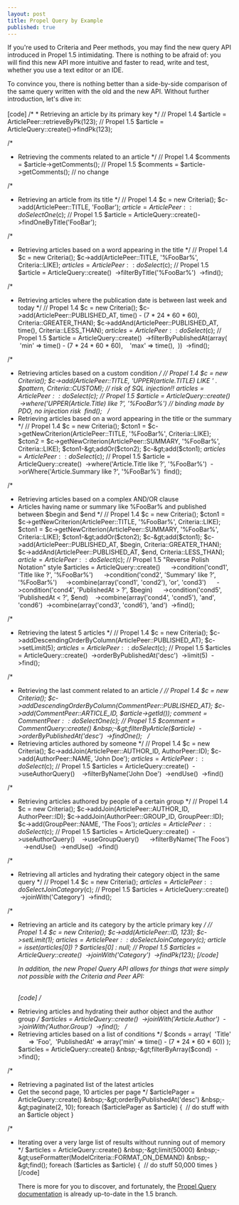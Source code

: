 ```yaml
---
layout: post
title: Propel Query by Example
published: true
---
```

<p>If you're used to Criteria and Peer methods, you may find the new query API introduced in Propel 1.5 intimidating. There is nothing to be afraid of: you will find this new API more intuitive and faster to read, write and test, whether you use a text editor or an IDE.<p /> To convince you, there is nothing better than a side-by-side comparison of the same query written with the old and the new API. Without further introduction, let's dive in:<br /><!--more--><br />[code]
/*
 * Retrieving an article by its primary key
 */
// Propel 1.4
$article = ArticlePeer::retrieveByPk(123);
// Propel 1.5
$article = ArticleQuery::create()-&gt;findPk(123);

/*
 * Retrieving the comments related to an article
 */
// Propel 1.4
$comments = $article-&gt;getComments();
// Propel 1.5
$comments = $article-&gt;getComments(); // no change

/*
 * Retrieving an article from its title
 */
// Propel 1.4
$c = new Criteria();
 $c-&gt;add(ArticlePeer::TITLE, 'FooBar');
$article = ArticlePeer::doSelectOne($c);
// Propel 1.5
$article = ArticleQuery::create()-&gt;findOneByTitle('FooBar');

/*
 * Retrieving articles based on a word appearing in the title
 */
// Propel 1.4
$c = new Criteria();
$c-&gt;add(ArticlePeer::TITLE, '%FooBar%', Criteria::LIKE);
$articles = ArticlePeer::doSelect($c);
// Propel 1.5
$article = ArticleQuery::create()
 &nbsp;-&gt;filterByTitle('%FooBar%')
 &nbsp;-&gt;find();

/*
 * Retrieving articles where the publication date is between last week and today
 */
// Propel 1.4
$c = new Criteria();
$c-&gt;add(ArticlePeer::PUBLISHED_AT, time() - (7 * 24 * 60 * 60), Criteria::GREATER_THAN);
 $c-&gt;addAnd(ArticlePeer::PUBLISHED_AT, time(), Criteria::LESS_THAN);
$articles = ArticlePeer::doSelect($c);
// Propel 1.5
$article = ArticleQuery::create()
 &nbsp;-&gt;filterByPublishedAt(array(
 &nbsp; &nbsp;'min' =&gt; time() - (7 * 24 * 60 * 60), 
 &nbsp; &nbsp;'max' =&gt; time(),
 &nbsp;))
 &nbsp;-&gt;find();

/*
 * Retrieving articles based on a custom condition
 */
// Propel 1.4
$c = new Criteria();
$c-&gt;add(ArticlePeer::TITLE, 'UPPER(article.TITLE) LIKE ' . $pattern, Criteria::CUSTOM); // risk of SQL injection!!
 $articles = ArticlePeer::doSelect($c);
// Propel 1.5
$article = ArticleQuery::create()
 &nbsp;-&gt;where('UPPER(Article.Title) like ?', '%FooBar%') // binding made by PDO, no injection risk
 &nbsp;find();
 &nbsp;
/*
 * Retrieving articles based on a word appearing in the title or the summary
 */
// Propel 1.4
$c = new Criteria();
$cton1 = $c-&gt;getNewCriterion(ArticlePeer::TITLE, '%FooBar%', Criteria::LIKE);
 $cton2 = $c-&gt;getNewCriterion(ArticlePeer::SUMMARY, '%FooBar%', Criteria::LIKE);
$cton1-&gt;addOr($cton2);
$c-&gt;add($cton1);
$articles = ArticlePeer::doSelect($c);
// Propel 1.5
$article = ArticleQuery::create()
 &nbsp;-&gt;where('Article.Title like ?', '%FooBar%')
 &nbsp;-&gt;orWhere('Article.Summary like ?', '%FooBar%')
 &nbsp;find();

/*
 * Retrieving articles based on a complex AND/OR clause
 * Articles having name or summary like %FooBar% and published between $begin and $end
 */
// Propel 1.4
$c = new Criteria();
$cton1 = $c-&gt;getNewCriterion(ArticlePeer::TITLE, '%FooBar%', Criteria::LIKE);
 $cton1 = $c-&gt;getNewCriterion(ArticlePeer::SUMMARY, '%FooBar%', Criteria::LIKE);
$cton1-&gt;addOr($cton2);
$c-&gt;add($cton1);
$c-&gt;add(ArticlePeer::PUBLISHED_AT, $begin, Criteria::GREATER_THAN);
 $c-&gt;addAnd(ArticlePeer::PUBLISHED_AT, $end, Criteria::LESS_THAN);
 $article = ArticlePeer::doSelect($c);
// Propel 1.5 "Reverse Polish Notation" style
$articles = ArticleQuery::create()
 &nbsp; &nbsp; &nbsp;-&gt;condition('cond1', 'Title like ?', '%FooBar%')
 &nbsp; &nbsp; &nbsp;-&gt;condition('cond2', 'Summary' like ?', '%FooBar%')
 &nbsp; &nbsp; -&gt;combine(array('cond1', 'cond2'), 'or', 'cond3')
 &nbsp; &nbsp; &nbsp;-&gt;condition('cond4', 'PublishedAt &gt; ?', $begin)
 &nbsp; &nbsp; &nbsp;-&gt;condition('cond5', 'PublishedAt &lt; ?', $end)
 &nbsp; &nbsp;-&gt;combine(array('cond4', 'cond5'), 'and', 'cond6')
 &nbsp;-&gt;combine(array('cond3', 'cond6'), 'and')
 &nbsp;-&gt;find();

/*
 * Retrieving the latest 5 articles
 */
// Propel 1.4
$c = new Criteria();
$c-&gt;addDescendingOrderByColumn(ArticlePeer::PUBLISHED_AT);
$c-&gt;setLimit(5);
$articles = ArticlePeer::doSelect($c);
 // Propel 1.5
$articles = ArticleQuery::create()
 &nbsp;-&gt;orderByPublishedAt('desc')
 &nbsp;-&gt;limit(5)
 &nbsp;-&gt;find();

/*
 * Retrieving the last comment related to an article
 */
// Propel 1.4
 $c = new Criteria();
$c-&gt;addDescendingOrderByColumn(CommentPeer::PUBLISHED_AT);
$c-&gt;add(CommentPeer::ARTICLE_ID, $article-&gt;getId());
$comment = CommentPeer::doSelectOne($c);
// Propel 1.5
$comment = CommentQuery::create()
 &nbsp;-&gt;filterByArticle($article)
 &nbsp;-&gt;orderByPublishedAt('desc')
 &nbsp;-&gt;findOne();
 &nbsp;
/*
 * Retrieving articles authored by someone
 */
// Propel 1.4
$c = new Criteria();
$c-&gt;addJoin(ArticlePeer::AUTHOR_ID, AuthorPeer::ID);
 $c-&gt;add(AuthorPeer::NAME, 'John Doe');
$articles = ArticlePeer::doSelect($c);
// Propel 1.5
$articles = ArticleQuery::create()
 &nbsp;-&gt;useAuthorQuery()
 &nbsp; &nbsp;-&gt;filterByName('John Doe')
 &nbsp;-&gt;endUse()
 &nbsp;-&gt;find()

/*
 * Retrieving articles authored by people of a certain group
 */
// Propel 1.4
$c = new Criteria();
$c-&gt;addJoin(ArticlePeer::AUTHOR_ID, AuthorPeer::ID);
$c-&gt;addJoin(AuthorPeer::GROUP_ID, GroupPeer::ID);
 $c-&gt;add(GroupPeer::NAME, 'The Foos');
$articles = ArticlePeer::doSelect($c);
// Propel 1.5
$articles = ArticleQuery::create()
 &nbsp;-&gt;useAuthorQuery()
 &nbsp; &nbsp;-&gt;useGroupQuery()
 &nbsp; &nbsp; &nbsp;-&gt;filterByName('The Foos')
 &nbsp; &nbsp;-&gt;endUse()
 &nbsp;-&gt;endUse()
 &nbsp;-&gt;find()

/*
 * Retrieving all articles and hydrating their category object in the same query
 */
// Propel 1.4
$c = new Criteria();
$articles = ArticlePeer::doSelectJoinCategory($c);
 // Propel 1.5
$articles = ArticleQuery::create()
 &nbsp;-&gt;joinWith('Category')
 &nbsp;-&gt;find();

/*
 * Retrieving an article and its category by the article primary key
 */
// Propel 1.4
$c = new Criteria();
 $c-&gt;add(ArticlePeer::ID, 123);
$c-&gt;setLimit(1);
$articles = ArticlePeer::doSelectJoinCategory($c);
$article = isset($articles[0]) ? $articles[0] : null;
// Propel 1.5
$articles = ArticleQuery::create()
 &nbsp;-&gt;joinWith('Category')
 &nbsp;-&gt;findPk(123);
[/code]<p />In addition, the new Propel Query API allows for things that were simply not possible with the Criteria and Peer API:<p /><br />[code]
 /*
 * Retrieving articles and hydrating their author object and the author group
 */
$articles = ArticleQuery::create()
 &nbsp;-&gt;joinWith('Article.Author')
 &nbsp;-&gt;joinWith('Author.Group')
 &nbsp;-&gt;find();
 &nbsp;
/*
 * Retrieving articles based on a list of conditions
 */
$conds = array(
 &nbsp;'Title' &nbsp; &nbsp; &nbsp; =&gt; 'Foo',
 &nbsp;'PublishedAt' =&gt; array('min' =&gt; time() - (7 * 24 * 60 * 60))
 );
$articles = ArticleQuery::create()
 &nbsp;-&gt;filterByArray($cond)
 &nbsp;-&gt;find();

/*
 * Retrieving a paginated list of the latest articles
 * Get the second page, 10 articles per page
 */
$articlePager = ArticleQuery::create()
 &nbsp;-&gt;orderByPublishedAt('desc')
 &nbsp;-&gt;paginate(2, 10);
foreach	($articlePager as $article) {
 &nbsp;// do stuff with an $article object
}

/*
 * Iterating over a very large list of results without running out of memory
 */
$articles = ArticleQuery::create()
 &nbsp;-&gt;limit(50000)
 &nbsp;-&gt;useFormatter(ModelCriteria::FORMAT_ON_DEMAND)
 &nbsp;-&gt;find();
foreach	($articles as $article) {
 &nbsp;// do stuff 50,000 times
}
[/code]<p /> There is more for you to discover, and fortunately, the <a href="http://propel.phpdb.org/trac/wiki/Users/Documentation/1.5/ModelCriteria">Propel Query documentation</a> is already up-to-date in the 1.5 branch.</p>
